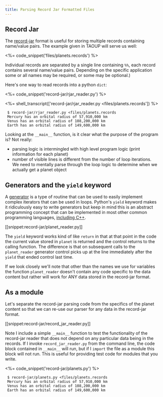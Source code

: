 ```yaml
---
title: Parsing Record Jar Formatted Files
---
```


## Record Jar

The
[record-jar](http://www.catb.org/esr/writings/taoup/html/ch05s02.html#id2906931)
format is useful for storing multiple records containing name/value
pairs. The example given in TAOUP will serve us well:

<%= code_snippet('files/planets.records') %>

Individual records are separated by a single line containing `%%`,
each record contains several name/value pairs. Depending on the
specific application some or all names may be required, or some may be
optional.)

Here's one way to read records into a python `dict`:

<%= code_snippet('record-jar/rjar_reader.py') %>

<%= shell_transcript(['record-jar/rjar_reader.py <files/planets.records']) %>

~~~~ console
 $ record-jar/rjar_reader.py <files/planets.records
 Mercury has an orbital radius of 57,910,000 km
 Venus has an orbital radius of 108,200,000 km
 Earth has an orbital radius of 149,600,000 km
~~~~

Looking at the `__main__` function, is it clear what the purpose of
the program is? Not really:

- parsing logic is intermingled with high level program logic (print information for each planet)
- number of visible lines is different from the number of loop
  iterations. We need to mentally parse through the loop logic to
  determine when we actually get a planet object

## Generators and the `yield` keyword

A
[generator](http://en.wikipedia.org/wiki/Generator_(computer_science))
is a type of routine that can be used to easily implement complex
iterators that can be used in loops.  Python's `yield` keyword makes
it ridiculously easy to write generators but keep in mind this is an
abstract programming concept that can be implemented in most other
common programming languages,
[including C++](http://stackoverflow.com/questions/9059187/equivalent-c-to-python-generator-pattern).

[[snippet:record-jar/planet_reader.py]]

The `yield` keyword works kind of like `return` in that at that point
in the code the current value stored in `planet` is returned and the
control returns to the calling function. The difference is that on
subsequent calls to the `planet_reader` generator control picks up at
the line immediately after the `yield` that ended control last time.

If we look closely we'll
note that other than the names we use for variables the function
`planet_reader` doesn't contain any code specific to the data content
but rather will work for ANY data stored in the record-jar format.

## As a module

Let's separate the record-jar parsing code from the specifics of the
planet content so that we can re-use our parser for any data in the
record-jar format.

[[snippet:record-jar/record_jar_reader.py]]

Note I include a simple `__main__` function to test the functionality
of the record-jar reader that does not depend on any particular data
being in the records.  If I invoke `record_jar_reader.py` from the
command line, the code block contained in `__main__` will run, but if
I `import` the file as a module this block will not run. This is
useful for providing test code for modules that you write.

<%= code_snippet('record-jar/planets.py') %>

~~~~ console
 $ record-jar/planets.py <files/planets.records
 Mercury has an orbital radius of 57,910,000 km
 Venus has an orbital radius of 108,200,000 km
 Earth has an orbital radius of 149,600,000 km
~~~~

